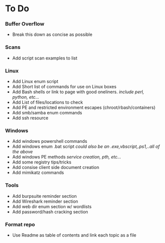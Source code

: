 # To Do


### Buffer Overflow

- Break this down as concise as possible

### Scans

- Add script scan examples to list

### Linux

- Add Linux enum script
- Add Short list of commands for use on Linux boxes
- Add Bash shells or link to page with good oneliners. *include perl, python, etc...*
- Add List of files/locations to check
- Add PE and restricted environment escapes (chroot/rbash/containers)
- Add smb/samba enum commands
- Add ssh resource

### Windows

- Add windows powershell commands
- Add windows enum .bat script *could also be an .exe,vbscript,.ps1,..all of the above*
- Add windows PE methods *service creation, pth, etc...*
- Add some registry tips/tricks
- Add consise client side document creation
- Add mimikatz commands

### Tools

- Add burpsuite reminder section
- Add Wireshark reminder section
- Add web dir enum section w/ wordlists
- Add password/hash cracking section


### Format repo

- Use Readme as table of contents and link each topic as a file
